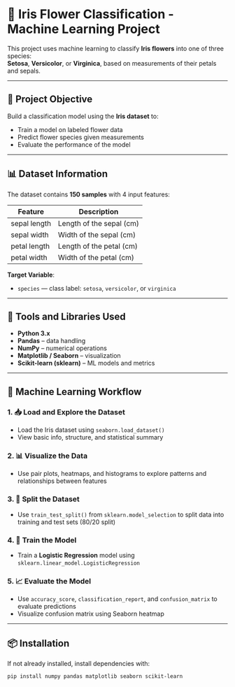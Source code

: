 # 🌸 Iris Flower Classification - Machine Learning Project

This project uses machine learning to classify **Iris flowers** into one of three species:  
**Setosa**, **Versicolor**, or **Virginica**, based on measurements of their petals and sepals.

---

## 📌 Project Objective

Build a classification model using the **Iris dataset** to:
- Train a model on labeled flower data
- Predict flower species given measurements
- Evaluate the performance of the model

---

## 📊 Dataset Information

The dataset contains **150 samples** with 4 input features:

| Feature         | Description               |
|----------------|---------------------------|
| sepal length   | Length of the sepal (cm)  |
| sepal width    | Width of the sepal (cm)   |
| petal length   | Length of the petal (cm)  |
| petal width    | Width of the petal (cm)   |

**Target Variable**:  
- `species` — class label: `setosa`, `versicolor`, or `virginica`

---

## 🧰 Tools and Libraries Used

- **Python 3.x**
- **Pandas** – data handling
- **NumPy** – numerical operations
- **Matplotlib / Seaborn** – visualization
- **Scikit-learn (sklearn)** – ML models and metrics

---

## 🧠 Machine Learning Workflow

### 1. 📥 Load and Explore the Dataset
- Load the Iris dataset using `seaborn.load_dataset()`
- View basic info, structure, and statistical summary

### 2. 📊 Visualize the Data
- Use pair plots, heatmaps, and histograms to explore patterns and relationships between features

### 3. 📂 Split the Dataset
- Use `train_test_split()` from `sklearn.model_selection` to split data into training and test sets (80/20 split)

### 4. 🧪 Train the Model
- Train a **Logistic Regression** model using `sklearn.linear_model.LogisticRegression`

### 5. 📈 Evaluate the Model
- Use `accuracy_score`, `classification_report`, and `confusion_matrix` to evaluate predictions
- Visualize confusion matrix using Seaborn heatmap

---

## 📦 Installation

If not already installed, install dependencies with:

```bash
pip install numpy pandas matplotlib seaborn scikit-learn
